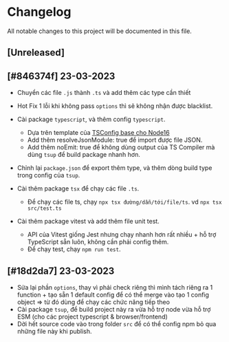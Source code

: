 # Changelog

All notable changes to this project will be documented in this file.

## [Unreleased]

## [#846374f] 23-03-2023

* Chuyển các file `.js` thành `.ts` và add thêm các type cần thiết

* Hot Fix 1 lỗi khi không pass `options` thì sẽ không nhận được blacklist.

* Cài package `typescript`, và thêm config `typescript`.

    * Dựa trên template của [TSConfig base cho Node16](https://github.com/tsconfig/bases/blob/main/bases/node16.json)
    * Add thêm resolveJsonModule: true để import được file JSON.
    * Add thêm noEmit: true để không dùng output của TS Compiler mà dùng `tsup` để build package nhanh hơn.
* Chỉnh lại `package.json` để export thêm type, và thêm dòng build type trong config của `tsup`.

* Cài thêm package `tsx` để chạy các file `.ts`.
    * Để chạy các file ts, chạy `npx tsx đường/dẫn/tới/file/ts`. vd `npx tsx src/test.ts`

* Cài thêm package vitest và add thêm file unit test.

    * API của Vitest giống Jest nhưng chạy nhanh hơn rất nhiều + hỗ trợ TypeScript sẵn luôn, không cần phải config thêm.
    * Để chạy test, chạy `npm run test`.

## [#18d2da7] 23-03-2023

* Sửa lại phần `options`, thay vì phải check riêng thì mình tách riêng ra 1 function + tạo sẵn 1 default config để có thể merge vào tạo 1 config object => từ đó dùng để chạy các chức năng tiếp theo
* Cài package `tsup`, để build project này ra vừa hỗ trợ node vừa hỗ trợ ESM (cho các project typescript & browser/frontend)
* Dời hết source code vào trong folder `src` để có thể config npm bỏ qua những file này khi publish.